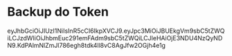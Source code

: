 # Backup do Token

eyJhbGciOiJIUzI1NiIsInR5cCI6IkpXVCJ9.eyJpc3MiOiJBUEkgVm9sbC5tZWQiLCJzdWIiOiJhbmEuc291emFAdm9sbC5tZWQiLCJleHAiOjE3NDU4NzQyNDN9.KdPAlmNlZmJl786egh8tdk4ll8vC8AgJfw2OGjh4e1g
